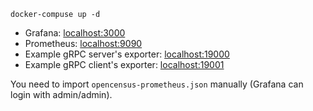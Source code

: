 ```
docker-compuse up -d
```

- Grafana: [localhost:3000](http://localhost:3000/)
- Prometheus: [localhost:9090](http://localhost:9090/)
- Example gRPC server's exporter: [localhost:19000](http://localhost:19000/metrics)
- Example gRPC client's exporter: [localhost:19001](http://localhost:19001/metrics)

You need to import `opencensus-prometheus.json` manually (Grafana can login with admin/admin).
